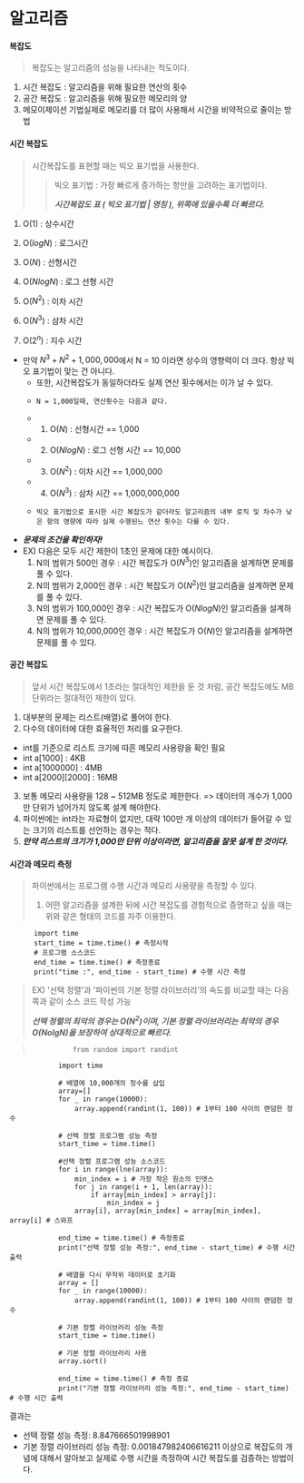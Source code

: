 # 알고리즘

#### 복잡도
> 복잡도는 알고리즘의 성능을 나타내는 척도이다.
  1. 시간 복잡도 : 알고리즘을 위해 필요한 연산의 횟수 
  2. 공간 복잡도 : 알고리즘을 위해 필요한 메모리의 양
  3. 메모이제이션 기법실제로 메모리를 더 많이 사용해서 시간을 비약적으로 줄이는 방법

#### 시간 복잡도
> 시간복잡도를 표현할 때는 빅오 표기법을 사용한다.
>> 빅오 표기법 : 가장 빠르게 증가하는 항만을 고려하는 표기법이다. 
>>
>> ***시간복잡도 표 ( 빅오 표기법 | 명칭 ), 위쪽에 있을수록 더 빠르다.***
  1.    O($1$) : 상수시간
 
  2.    O($logN$) : 로그시간
 
  3.    O($N$) : 선형시간
 
  4.    O($NlogN$) : 로그 선형 시간
 
  5.    O($N^2$) : 이차 시간
 
  6.    O($N^3$) : 삼차 시간
 
  7.    O($2^n$) : 지수 시간

  * 만약 $N^3 + N^2 + 1,000,000$에서 N = 10 이라면 상수의 영향력이 더 크다. 항상 빅오 표기법이 맞는 건 아니다.
    * 또한, 시간복잡도가 동일하더라도 실제 연산 횟수에서는 이가 날 수 있다.
    *     N = 1,000일때, 연산횟수는 다음과 같다.
    * 1.    O($N$) : 선형시간 == 1,000
    * 2.    O($NlogN$) : 로그 선형 시간 == 10,000
    * 3.    O($N^2$) : 이차 시간 == 1,000,000
    * 4.    O($N^3$) : 삼차 시간 == 1,000,000,000
    *     빅오 표기법으로 표시한 시간 복잡도가 같더라도 알고리즘의 내부 로직 및 차수가 낮은 항의 영향에 따라 실제 수행된느 연산 횟수는 다를 수 있다.
     
   * ***문제의 조건을 확인하자!***
   * EX) 다음은 모두 시간 제한이 1초인 문제에 대한 예시이다.
      1. N의 범위가 500인 경우 : 시간 복잡도가 O($N^3$)인 알고리즘을 설계하면 문제를 풀 수 있다.
      2. N의 범위가 2,000인 경우 : 시간 복잡도가 O($N^2$)인 알고리즘을 설계하면 문제를 풀 수 있다.
      3. N의 범위가 100,000인 경우 : 시간 복잡도가 O($NlogN$)인 알고리즘을 설계하면 문제를 풀 수 있다.
      4. N의 범위가 10,000,000인 경우 : 시간 복잡도가 O($N$)인 알고리즘을 설계하면 문제를 풀 수 있다.

#### 공간 복잡도
> 앞서 시간 복잡도에서 1초라는 절대적인 제한을 둔 것 처럼, 공간 복잡도에도 MB 단위라는 절대적인 제한이 있다.
1. 대부분의 문제는 리스트(배열)로 풀어야 한다.
2. 다수의 데이터에 대한 효율적인 처리를 요구한다.
  * int를 기준으로 리스트 크기에 따흔 메모리 사용량을 확인 필요
  * int a[1000] : 4KB
  * int a[1000000] : 4MB
  * int a[2000][2000] : 16MB
3. 보통 메모리 사용량을 128 ~ 512MB 정도로 제한한다. => 데이터의 개수가 1,000만 단위가 넘어가지 않도록 설계 해야한다.
4. 파이썬에는 int라는 자료형이 없지만, 대략 100만 개 이상의 데이터가 들어갈 수 있는 크기의 리스트를 선언하는 경우는 적다.
5. ***만약 리스트의 크기가 1,000만 단위 이상이라면, 알고리즘을 잘못 설계 한 것이다.***

#### 시간과 메모리 측정
> 파이썬에서는 프로그램 수행 시간과 메모리 사용량을 측정할 수 있다.
> 1. 어떤 알고리즘을 설계한 뒤에 시간 복잡도를 경험적으로 증명하고 싶을 때는 위와 같은 형태의 코드를 자주 이용한다.
> 
          import time
          start_time = time.time() # 측정시작
          # 프로그램 소스코드
          end_time = time.time() # 측정종료
          print("time :", end_time - start_time) # 수행 시간 측정
                
> EX) '선택 정렬'과 '파이썬의 기본 정렬 라이브러리'의 속도를 비교할 때는 다음 쪽과 같이 소스 코드 작성 가능
> 
> ***선택 정렬의 최악의 경우는 O($N^2$)이며, 기본 정렬 라이브러리는 최악의 경우 O($NolgN$)을 보장하여 상대적으로 빠르다.***

>               from random import randint
                import time
                
                # 배열에 10,000개의 정수를 삽입
                array=[]
                for _ in range(10000):
                    array.append(randint(1, 100)) # 1부터 100 사이의 랜덤한 정수
                
                # 선택 정렬 프로그램 성능 측정
                start_time = time.time()
                
                #선택 정렬 프로그램 성능 소스코드
                for i in range(lne(array)):
                    min_index = i # 가장 작은 원소의 인뎃스
                    for j in range(i + 1, len(array)):
                        if array[min_index] > array[j]:
                            min_index = j
                    array[i], array[min_index] = array[min_index], array[i] # 스와프
                    
                end_time = time.time() # 측정종료
                print("선택 정렬 성능 측정:", end_time - start_time) # 수행 시간 출력
                
                # 배열을 다시 무작위 데이터로 초기화
                array = []
                for _ in range(10000):
                    array.append(randint(1, 100)) # 1부터 100 사이의 랜덤한 정수
                    
                # 기본 정렬 라이브러리 성능 측정
                start_time = time.time()
                
                # 기본 정렬 라이브러리 사용
                array.sort()
                
                end_time = time.time() # 측정 종료
                print("기본 정렬 라이브러리 성능 측정:", end_time - start_time) # 수행 시간 출력
                
결과는 
* 선택 정렬 성능 측정: 8.847666501998901
* 기본 정렬 라이브러리 성능 측정: 0.001847982406616211
이상으로 복잡도의 개념에 대해서 알아보고 실제로 수행 시간을 측정하여 시간 복잡도를 검증하는 방법이다.
